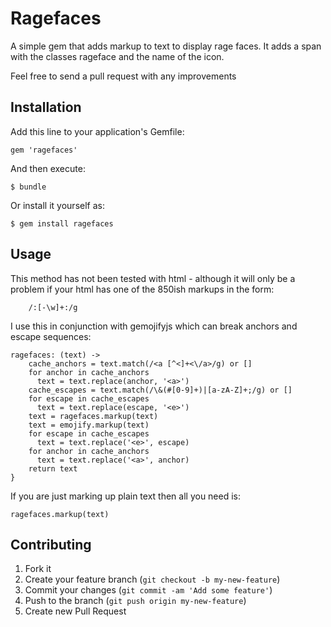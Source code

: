 # Ragefaces

A simple gem that adds markup to text to display rage faces. It adds a span with the classes rageface and the name of the icon. 

Feel free to send a pull request with any improvements

## Installation

Add this line to your application's Gemfile:

    gem 'ragefaces'

And then execute:

    $ bundle

Or install it yourself as:

    $ gem install ragefaces

## Usage

This method has not been tested with html - although it will only be a problem if your html has one of the 850ish markups in the form:
```
    /:[-\w]+:/g
```
I use this in conjunction with gemojifyjs which can break anchors and escape sequences:
```
ragefaces: (text) ->
    cache_anchors = text.match(/<a [^<]+<\/a>/g) or []
    for anchor in cache_anchors
      text = text.replace(anchor, '<a>')
    cache_escapes = text.match(/\&(#[0-9]+)|[a-zA-Z]+;/g) or []
    for escape in cache_escapes
      text = text.replace(escape, '<e>')
    text = ragefaces.markup(text)
    text = emojify.markup(text)
    for escape in cache_escapes
      text = text.replace('<e>', escape)
    for anchor in cache_anchors
      text = text.replace('<a>', anchor)
    return text
}
```
If you are just marking up plain text then all you need is:
```
ragefaces.markup(text)
```

## Contributing

1. Fork it
2. Create your feature branch (`git checkout -b my-new-feature`)
3. Commit your changes (`git commit -am 'Add some feature'`)
4. Push to the branch (`git push origin my-new-feature`)
5. Create new Pull Request
